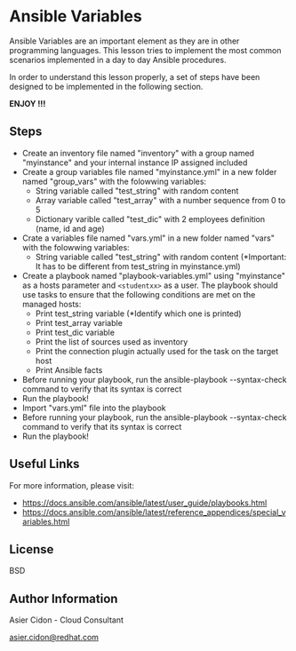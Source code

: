# Ansible Variables

Ansible Variables are an important element as they are in other programming languages. This lesson tries to implement the most common scenarios implemented in a day to day Ansible procedures.

In order to understand this lesson properly, a set of steps have been designed to be implemented in the following section.

**ENJOY !!!**

## Steps 

-   Create an inventory file named "inventory" with a group named "myinstance" and your internal instance IP assigned included
-   Create a group variables file named "myinstance.yml" in a new folder named "group_vars" with the folowwing variables:
    -   String variable called "test_string" with random content
    -   Array variable called "test_array" with a number sequence from 0 to 5
    -   Dictionary varible called "test_dic" with 2 employees definition (name, id and age)
-   Crate a variables file named "vars.yml" in a new folder named "vars" with the folowwing variables:
    -   String variable called "test_string" with random content (*Important: It has to be different from test_string in myinstance.yml)
-   Create a playbook named "playbook-variables.yml" using "myinstance" as a hosts parameter and ``<studentxx>`` as a user. The playbook should use tasks to ensure that the following conditions are met on the managed hosts:
    -   Print test_string variable (*Identify which one is printed)
    -   Print test_array variable
    -   Print test_dic variable
    -   Print the list of sources used as inventory
    -   Print the connection plugin actually used for the task on the target host
    -   Print Ansible facts
-   Before running your playbook, run the ansible-playbook --syntax-check  command to verify that its syntax is correct
-   Run the playbook!
-   Import "vars.yml" file into the playbook
-   Before running your playbook, run the ansible-playbook --syntax-check  command to verify that its syntax is correct
-   Run the playbook!

## Useful Links

For more information, please visit:

-   https://docs.ansible.com/ansible/latest/user_guide/playbooks.html
-   https://docs.ansible.com/ansible/latest/reference_appendices/special_variables.html

License
-------

BSD

Author Information
------------------

 Asier Cidon - Cloud Consultant

 asier.cidon@redhat.com
